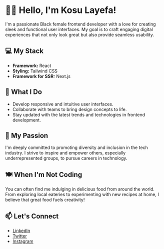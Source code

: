 # 👋🏿 Hello, I'm Kosu Layefa!

I'm a passionate Black female frontend developer with a love for creating sleek and functional user interfaces. My goal is to craft engaging digital experiences that not only look great but also provide seamless usability.

## 💻 My Stack

- **Framework:** React
- **Styling:** Tailwind CSS
- **Framework for SSR:** Next.js

## 🚀 What I Do

- Develop responsive and intuitive user interfaces.
- Collaborate with teams to bring design concepts to life.
- Stay updated with the latest trends and technologies in frontend development.

## 🌟 My Passion

I'm deeply committed to promoting diversity and inclusion in the tech industry. I strive to inspire and empower others, especially underrepresented groups, to pursue careers in technology.

## 🍽️ When I'm Not Coding

You can often find me indulging in delicious food from around the world. From exploring local eateries to experimenting with new recipes at home, I believe that great food fuels creativity!

## 📫 Let's Connect

- [LinkedIn](https://www.linkedin.com/in/kosu-layefa-1864a62b0/)
- [Twitter](https://x.com/lytoftheworld)
- [Instagram](https://www.instagram.com/tech_blackgirl)
